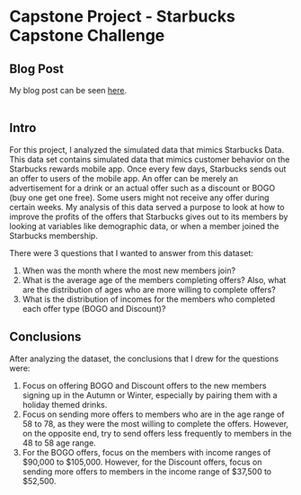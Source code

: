 # Capstone Project - Starbucks Capstone Challenge

## Blog Post

My blog post can be seen [here](https://medium.com/@bkim0018/starbucks-offers-d234e8f847e2). <br> <br>

## Intro

For this project, I analyzed the simulated data that mimics Starbucks Data. This data set contains simulated data that mimics customer behavior on the Starbucks rewards mobile app. Once every few days, Starbucks sends out an offer to users of the mobile app. An offer can be merely an advertisement for a drink or an actual offer such as a discount or BOGO (buy one get one free). Some users might not receive any offer during certain weeks. My analysis of this data served a purpose to look at how to improve the profits of the offers that Starbucks gives out to its members by looking at variables like demographic data, or when a member joined the Starbucks membership.

There were 3 questions that I wanted to answer from this dataset:
1. When was the month where the most new members join?
2. What is the average age of the members completing offers? Also, what are the distribution of ages who are more willing to complete offers?
3. What is the distribution of incomes for the members who completed each offer type (BOGO and Discount)?

## Conclusions

After analyzing the dataset, the conclusions that I drew for the questions were:
1. Focus on offering BOGO and Discount offers to the new members signing up in the Autumn or Winter, especially by pairing them with a holiday themed drinks.
2. Focus on sending more offers to members who are in the age range of 58 to 78, as they were the most willing to complete the offers. However, on the opposite end, try to send offers less frequently to members in the 48 to 58 age range.
3. For the BOGO offers, focus on the members with income ranges of $90,000 to $105,000. However, for the Discount offers, focus on sending more offers to members in the income range of $37,500 to $52,500.
